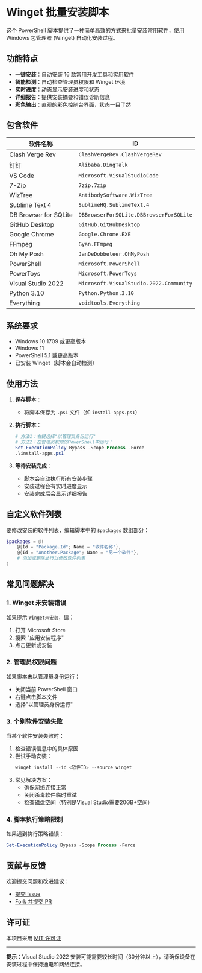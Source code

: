 # Winget 批量安装脚本

这个 PowerShell 脚本提供了一种简单高效的方式来批量安装常用软件，使用 Windows 包管理器 (Winget) 自动化安装过程。

## 功能特点

- **一键安装**：自动安装 16 款常用开发工具和实用软件
- **智能检测**：自动检查管理员权限和 Winget 环境
- **实时进度**：动态显示安装进度和状态
- **详细报告**：提供安装摘要和错误诊断信息
- **彩色输出**：直观的彩色控制台界面，状态一目了然

## 包含软件

| 软件名称 | ID |
|----------|----|
| Clash Verge Rev | `ClashVergeRev.ClashVergeRev` |
| 钉钉 | `Alibaba.DingTalk` |
| VS Code | `Microsoft.VisualStudioCode` |
| 7-Zip | `7zip.7zip` |
| WizTree | `AntibodySoftware.WizTree` |
| Sublime Text 4 | `SublimeHQ.SublimeText.4` |
| DB Browser for SQLite | `DBBrowserForSQLite.DBBrowserForSQLite` |
| GitHub Desktop | `GitHub.GitHubDesktop` |
| Google Chrome | `Google.Chrome.EXE` |
| FFmpeg | `Gyan.FFmpeg` |
| Oh My Posh | `JanDeDobbeleer.OhMyPosh` |
| PowerShell | `Microsoft.PowerShell` |
| PowerToys | `Microsoft.PowerToys` |
| Visual Studio 2022 | `Microsoft.VisualStudio.2022.Community` |
| Python 3.10 | `Python.Python.3.10` |
| Everything | `voidtools.Everything` |

## 系统要求

- Windows 10 1709 或更高版本
- Windows 11
- PowerShell 5.1 或更高版本
- 已安装 Winget（脚本会自动检测）

## 使用方法

1. **保存脚本**：
   - 将脚本保存为 `.ps1` 文件（如 `install-apps.ps1`）

2. **执行脚本**：
   ```powershell
   # 方法1：右键选择"以管理员身份运行"
   # 方法2：在管理员权限的PowerShell中运行：
   Set-ExecutionPolicy Bypass -Scope Process -Force
   .\install-apps.ps1
   ```

3. **等待安装完成**：
   - 脚本会自动执行所有安装步骤
   - 安装过程会有实时进度显示
   - 安装完成后会显示详细报告

## 自定义软件列表

要修改安装的软件列表，编辑脚本中的 `$packages` 数组部分：

```powershell
$packages = @(
    @{Id = "Package.Id"; Name = "软件名称"},
    @{Id = "Another.Package"; Name = "另一个软件"},
    # 添加或删除此行以修改软件列表
)
```

## 常见问题解决

### 1. Winget 未安装错误

如果提示 `Winget未安装`，请：
1. 打开 Microsoft Store
2. 搜索 "应用安装程序"
3. 点击更新或安装

### 2. 管理员权限问题

如果脚本未以管理员身份运行：
- 关闭当前 PowerShell 窗口
- 右键点击脚本文件
- 选择"以管理员身份运行"

### 3. 个别软件安装失败

当某个软件安装失败时：
1. 检查错误信息中的具体原因
2. 尝试手动安装：
   ```powershell
   winget install --id <软件ID> --source winget
   ```
3. 常见解决方案：
   - 确保网络连接正常
   - 关闭杀毒软件临时重试
   - 检查磁盘空间（特别是Visual Studio需要20GB+空间）

### 4. 脚本执行策略限制

如果遇到执行策略错误：
```powershell
Set-ExecutionPolicy Bypass -Scope Process -Force
```

## 贡献与反馈

欢迎提交问题和改进建议：
- [提交 Issue](https://github.com/your-repo/issues)
- [Fork 并提交 PR](https://github.com/your-repo/fork)

## 许可证

本项目采用 [MIT 许可证](LICENSE)

---

**提示**：Visual Studio 2022 安装可能需要较长时间（30分钟以上），请确保设备在安装过程中保持通电和网络连接。

